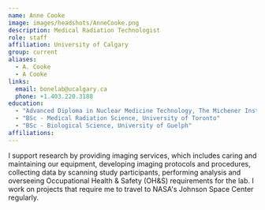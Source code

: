 ```yaml
---
name: Anne Cooke
image: images/headshots/AnneCooke.png
description: Medical Radiation Technologist
role: staff
affiliation: University of Calgary
group: current
aliases: 
  - A. Cooke
  - A Cooke
links:
  email: bonelab@ucalgary.ca
  phone: +1.403.220.3188
education: 
  - "Advanced Diploma in Nuclear Medicine Technology, The Michener Institute for Applied Health Sciences"
  - "BSc - Medical Radiation Science, University of Toronto"
  - "BSc - Biological Science, University of Guelph"
affiliations:
---
```


I support research by providing imaging services, which includes caring and maintaining our equipment, 
developing imaging protocols and procedures, collecting data by scanning study participants, 
performing analysis and overseeing Occupational Health & Safety (OH&S) requirements for the lab. 
I work on projects that require me to travel to NASA's Johnson Space Center regularly.